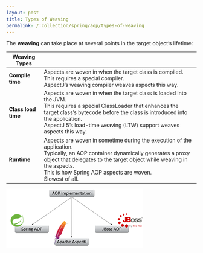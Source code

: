 ```yaml
---
layout: post
title: Types of Weaving
permalink: /:collection/spring/aop/types-of-weaving
---
```


The **weaving** can take place at several points in the target object’s lifetime:

|Weaving Types||
|---|---|
|**Compile time** | Aspects are woven in when the target class is compiled. <br>This requires a special compiler. <br>AspectJ’s weaving compiler weaves aspects this way.|
|**Class load time** | Aspects are woven in when the target class is loaded into the JVM. <br>This requires a special ClassLoader that enhances the target class’s bytecode before the class is introduced into the application. <br>AspectJ 5’s load-time weaving (LTW) support weaves aspects this way.|
|**Runtime** | Aspects are woven in sometime during the execution of the application. <br>Typically, an AOP container dynamically generates a proxy object that delegates to the target object while weaving in the aspects. <br>This is how Spring AOP aspects are woven. <br>Slowest of all.|

![](https://github.com/arpit04tripathi/files-cdn/raw/cdn/spring/spring-aop/aop-implementation.png)
